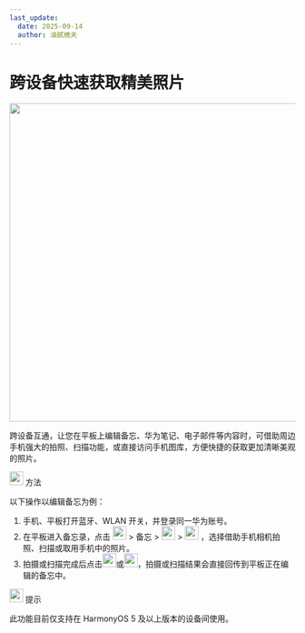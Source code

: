 ```yaml
---
last_update:
  date: 2025-09-14
  author: 油腻樵夫
---
```


# 跨设备快速获取精美照片

<img src="https://tips-p01-drcn.dbankcdn.cn/MODEL/DOC/C00B031/resource/card/202502281vpXhm/zh-cn/image/figure/20005778_f001_CollaborativeNotes.png" width="560" height=""/>

跨设备互通，让您在平板上编辑备忘、华为笔记、电子邮件等内容时，可借助周边手机强大的拍照、扫描功能，或直接访问手机图库，方便快捷的获取更加清晰美观的照片。

<img src="https://tips-p01-drcn.dbankcdn.cn/MODEL/EMUI/C00B030/resource/card/202503041becsx/zh-cn/image/common/buttons/fig_method.png" width="24" height="24"/> 方法

以下操作以编辑备忘为例：

1.  手机、平板打开蓝牙、WLAN 开关，并登录同一华为账号。
2.  在平板进入备忘录，点击 <img src="https://tips-p01-drcn.dbankcdn.cn/MODEL/EMUI/C00B030/resource/card/202508180uszcw/zh-cn/image/common/buttons/ic_notepad_right.png" width="24" height="24"/> > 备忘 > <img src="https://tips-p01-drcn.dbankcdn.cn/MODEL/EMUI/C00B030/resource/card/202508180uszcw/zh-cn/image/common/buttons/ic_add_note_pad.png" width="24" height="24"/> > <img src="https://tips-p01-drcn.dbankcdn.cn/MODEL/EMUI/C00B030/resource/card/202508180uszcw/zh-cn/image/common/buttons/ic_notepad_picture.png" width="24" height="24"/> ，选择借助手机相机拍照、扫描或取用手机中的照片。
3.  拍摄或扫描完成后点击<img src="https://tips-p01-drcn.dbankcdn.cn/MODEL/EMUI/C00B030/resource/card/202508180uszcw/zh-cn/image/common/buttons/ic_insertphoto_notepad.png" width="24" height="24"/>或<img src="https://tips-p01-drcn.dbankcdn.cn/MODEL/EMUI/C00B030/resource/card/202508180uszcw/zh-cn/image/common/buttons/ic_input_file.png" width="24" height="24"/>，拍摄或扫描结果会直接回传到平板正在编辑的备忘中。

<img src="https://tips-p01-drcn.dbankcdn.cn/MODEL/EMUI/C00B030/resource/card/202508300vZjQz/zh-cn/image/common/buttons/fig_tips.png" width="24" height="24"/> 提示

此功能目前仅支持在 HarmonyOS 5 及以上版本的设备间使用。

